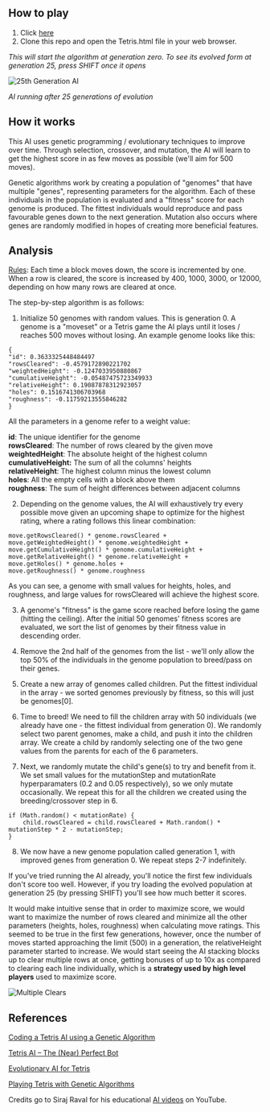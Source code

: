 ## How to play
1. Click [here](https://cdn.rawgit.com/mzmousa/tetris-ai/1bc4373f/Tetris.html)
2. Clone this repo and open the Tetris.html file in your web browser.

*This will start the algorithm at generation zero. To see its evolved form at generation 25, press SHIFT once it opens*

![25th Generation AI](https://github.com/mzmousa/tetris-ai/blob/master/tetris_gameplay.gif?raw=true)

*AI running after 25 generations of evolution*

## How it works

This AI uses genetic programming / evolutionary techniques to improve over time. Through selection, crossover, and mutation, the AI will learn to get the highest score in as few moves as possible (we'll aim for 500 moves).

Genetic algorithms work by creating a population of "genomes" that have multiple "genes", representing parameters for the algorithm. Each of these individuals in the population is evaluated and a "fitness" score for each genome is produced. The fittest individuals would reproduce and pass favourable genes down to the next generation. Mutation also occurs where genes are randomly modified in hopes of creating more beneficial features.

## Analysis

[Rules](http://tetris.wikia.com/wiki/Scoring): Each time a block moves down, the score is incremented by one. When a row is cleared, the score is increased by 400, 1000, 3000, or 12000, depending on how many rows are cleared at once.

The step-by-step algorithm is as follows:
1. Initialize 50 genomes with random values. This is generation 0. A genome is a "moveset" or a Tetris game the AI plays until it loses / reaches 500 moves without losing. An example genome looks like this:

```
{
"id": 0.3633325448484497
"rowsCleared": -0.4579172890221702
"weightedHeight": -0.1247033950880867
"cumulativeHeight": -0.05487475723349933
"relativeHeight": 0.19087878312923057
"holes": 0.1516741306703968
"roughness": -0.11759213555846282
}
```
All the parameters in a genome refer to a weight value:

**id**: The unique identifier for the genome  
**rowsCleared**: The number of rows cleared by the given move  
**weightedHeight**: The absolute height of the highest column  
**cumulativeHeight:**  The sum of all the columns' heights  
**relativeHeight**: The highest column minus the lowest column  
**holes**: All the empty cells with a block above them  
**roughness**: The sum of height differences between adjacent columns  

2. Depending on the genome values, the AI will exhaustively try every possible move given an upcoming shape to optimize for the highest rating, where a rating follows this linear combination:

```
move.getRowsCleared() * genome.rowsCleared +
move.getWeightedHeight() * genome.weightedHeight +
move.getCumulativeHeight() * genome.cumulativeHeight +
move.getRelativeHeight() * genome.relativeHeight +
move.getHoles() * genome.holes +
move.getRoughness() * genome.roughness
```

As you can see, a genome with small values for heights, holes, and roughness, and large values for rowsCleared will achieve the highest score. 

3. A genome's "fitness" is the game score reached before losing the game (hitting the ceiling). After the initial 50 genomes' fitness scores are evaluated, we sort the list of genomes by their fitness value in descending order.

4. Remove the 2nd half of the genomes from the list - we'll only allow the top 50% of the individuals in the genome population to breed/pass on their genes.

5. Create a new array of genomes called children. Put the fittest individual in the array - we sorted genomes previously by fitness, so this will just be genomes[0]. 

6. Time to breed! We need to fill the children array with 50 individuals (we already have one - the fittest individual from generation 0). We randomly select two parent genomes, make a child, and push it into the children array. We create a child by randomly selecting one of the two gene values from the parents for each of the 6 parameters.

7. Next, we randomly mutate the child's gene(s) to try and benefit from it. We set small values for the mutationStep and mutationRate hyperparamaters (0.2 and 0.05 respectively), so we only mutate occasionally. We repeat this for all the children we created using the breeding/crossover step in 6.
```
if (Math.random() < mutationRate) {
	child.rowsCleared = child.rowsCleared + Math.random() * mutationStep * 2 - mutationStep;
}
```

8. We now have a new genome population called generation 1, with improved genes from generation 0. We repeat steps 2-7 indefinitely.

If you've tried running the AI already, you'll notice the first few individuals don't score too well. However, if you try loading the evolved population at generation 25 (by pressing SHIFT) you'll see how much better it scores.

It would make intuitive sense that in order to maximize score, we would want to maximize the number of rows cleared and minimize all the other parameters (heights, holes, roughness) when calculating move ratings. This seemed to be true in the first few generations, however, once the number of moves started approaching the limit (500) in a generation, the relativeHeight parameter started to increase. We would start seeing the AI stacking blocks up to clear multiple rows at once, getting bonuses of up to 10x as compared to clearing each line individually, which is a **strategy used by high level players** used to maximize score. 

![Multiple Clears](https://github.com/mzmousa/tetris-ai/blob/master/multiple_clears.png?raw=true)

## References

[Coding a Tetris AI using a Genetic Algorithm](https://luckytoilet.wordpress.com/2011/05/27/coding-a-tetris-ai-using-a-genetic-algorithm/)

[Tetris AI – The (Near) Perfect Bot](https://codemyroad.wordpress.com/2013/04/14/tetris-ai-the-near-perfect-player/)

[Evolutionary AI for Tetris](http://www.cs.uml.edu/ecg/uploads/AIfall10/eshahar_rwest_GATetris.pdf)

[Playing Tetris with Genetic Algorithms](http://cs229.stanford.edu/proj2015/238_poster.pdf)

Credits go to Siraj Raval for his educational [AI videos](https://www.youtube.com/channel/UCWN3xxRkmTPmbKwht9FuE5A) on YouTube.
